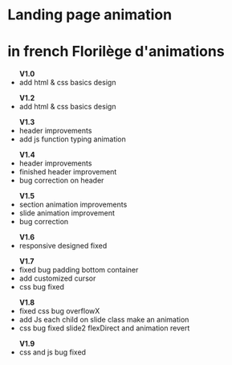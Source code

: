 <h1>Landing page animation</h1>
<h1>in french Florilège d'animations</h1>

<ul>
    <b>V1.0</b>
    <li>add html & css basics design</li>
</ul>
<ul>
    <b>V1.2</b>
    <li>add html & css basics design</li>
</ul>
<ul>
    <b>V1.3</b>
    <li>header improvements</li>
    <li>add js function typing animation</li>
</ul>
<ul>
    <b>V1.4</b>
    <li>header improvements</li>
    <li>finished header improvement</li>
    <li>bug correction on header</li>
</ul>
<ul>
    <b>V1.5</b>
    <li>section animation improvements</li>
    <li>slide animation improvement</li>
    <li>bug correction</li>
</ul>
<ul>
    <b>V1.6</b>
    <li>responsive designed fixed</li>
</ul>
<ul>
    <b>V1.7</b>
    <li>fixed bug padding bottom container</li>
    <li>add customized cursor</li>
    <li>css bug fixed </li>
</ul>

<ul>
    <b>V1.8</b>
    <li>fixed css bug overflowX</li>
    <li>add Js each child on slide class make an animation</li>
    <li>css bug fixed slide2 flexDirect and animation revert </li>
</ul>
<ul>
    <b>V1.9</b>
    <li>css and js bug fixed</li>
</ul>
